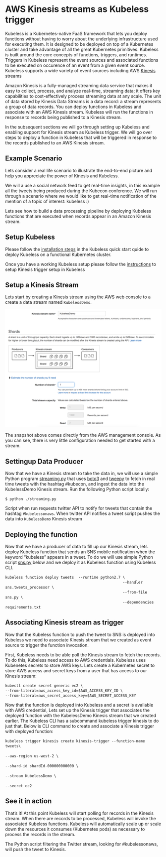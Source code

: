 # AWS Kinesis streams as Kubeless trigger

Kubeless is a Kubernetes-native FaaS framework that lets you deploy functions without having to worry about the underlying infrastructure used for executing them. It is designed to be deployed on top of a Kubernetes cluster and take advantage of all the great Kubernetes primitives. Kubeless is built around the core concepts of functions, triggers, and runtimes. Triggers in Kubeless represent the event sources and associated functions to be executed on occurence of an event from a given event source. Kubeless supports a wide variety of event sources including AWS [Kinesis](https://aws.amazon.com/kinesis/) streams

Amazon Kinesis is a fully-managed streaming data service that makes it easy to collect, process, and analyze real-time, streaming data; it offers key capabilities to cost-effectively process streaming data at any scale. The unit of data stored by Kinesis Data Streams is a data record: a stream represents a group of data records. You can deploy functions in Kubeless and associate with an AWS Kinesis stream. Kubeless will run the functions in response to records being published to a Kinesis stream.

In the subsequent sections we will go through setting up Kubeless and enabling support for Kinesis stream as Kubeless trigger. We will go over steps to deploy a function in Kubeless that will be triggered in response to the records published to an AWS Kinesis stream.

## Example Scenario

Lets consider a real life scenario to illustrate the end-to-end picture and help you appreciate the power of Kinesis and Kubeless.

We will a use a social network feed to get real-time insights, in this example all the tweets being produced during the Kubecon conference. We will run through a scenario where we would like to get real-time notification of the mention of a topic of interest: kubeless :)

Lets see how to build a data processing pipeline by deploying Kubeless functions that are executed when records appear in an Amazon Kinesis stream.

## Setup Kubeless

Please follow the [installation steps](https://github.com/kubeless/kubeless/blob/master/docs/quick-start.md#installation) in the Kubeless quick start quide to deploy Kubeless on a functional Kubernetes cluster.

Once you have a working Kubeless setup please follow the [instructions](https://github.com/kubeless/kubeless/blob/master/docs/streaming-functions.md#aws-kinesis) to setup Kinesis trigger setup in Kubeless

## Setup a Kinesis Stream

Lets start by creating a Kinesis stream using the AWS web console to a create a data stream named `KubelessDemo`.

![Create Kinesis Strea,](./img/create-stream.png)

The snapshot above comes directly from the AWS management console. As you can see, there is very little configuration needed to get started with a stream.

## Settingup Data Producer

Now that we have a Kinesis stream to take the data in, we will use a simple Python program [streaming.py](https://github.com/kubeless/kinesis-demo/blob/master/streaming.py) that uses [boto3](https://github.com/boto/boto3) and [tweepy](https://github.com/tweepy/tweepy) to fetch in real time tweets with the hashtag #kubecon, and ingest the data into the KubelessDemo Kinesis stream. Run the following Python script locally:

```
$ python ./streaming.py
```

Script when run requests twitter API to notify for tweets that contain the hashtag `#kubelessonaws`. When twitter API notifies a tweet script pushes the data into `KubelessDemo` Kinesis stream

## Deploying the function

Now that we have a producer of data to fill up our Kinesis stream, lets deploy Kubeless function that sends an SNS mobile notification when the keyword “kubeless” appears in a tweet. To do we will use simple Python script [sns.py](https://github.com/kubeless/kinesis-demo/blob/master/sns.py) below and we deploy it as Kubeless function using Kubeless CLI.

```
kubeless function deploy tweets  --runtime python2.7 \
                                                     --handler sns.tweets_processor \
                                                     --from-file sns.py \
                                                     --dependencies requirements.txt
```

## Associating Kinesis stream as trigger

Now that the Kubeless function to push the tweet to SNS is deployed into Kubeless we need to associate Kinesis stream that we created as event source to trigger the function invocation.

First, Kubeless needs to be able poll the Kinesis stream to fetch the records. To do this, Kubeless need access to AWS credentials. Kubeless uses Kubenetes secrets to store AWS keys. Lets create a Kubernetes secret to store AWS access and secret keys from a user that has access to our Kinesis stream:

```
kubectl create secret generic ec2 \
--from-literal=aws_access_key_id=$AWS_ACCESS_KEY_ID \
--from-literal=aws_secret_access_key=$AWS_SECRET_ACCESS_KEY
```

Now that the function is deployed into Kubeless and a secret is available with AWS credential, Lets set up the Kinesis trigger that associates the deployed function with the KubelessDemo Kinesis stream that we created earlier. The Kubeless CLI has a subcommand kubeless trigger kinesis to do just that. Below is CLI command to create and associate a Kinesis trigger with deployed function:

```
kubeless trigger kinesis create kinesis-trigger --function-name tweets\
                                                                         --aws-region us-west-2 \
                                                                         --shard-id shardId-000000000000 \
                                                                         --stream KubelessDemo \
                                                                         --secret ec2
```

## See it in action

That’s it! At this point Kubeless will start polling for records in the Kinesis stream. When there are records to be processed, Kubeless will invoke the associated Kubeless functions. Kubeless will automatically scale up or scale down the resources it consumes (Kubernetes pods) as necessary to process the records in the stream.

The Python script filtering the Twitter stream, looking for #kubelessonaws, will push the tweet to Kinesis.


